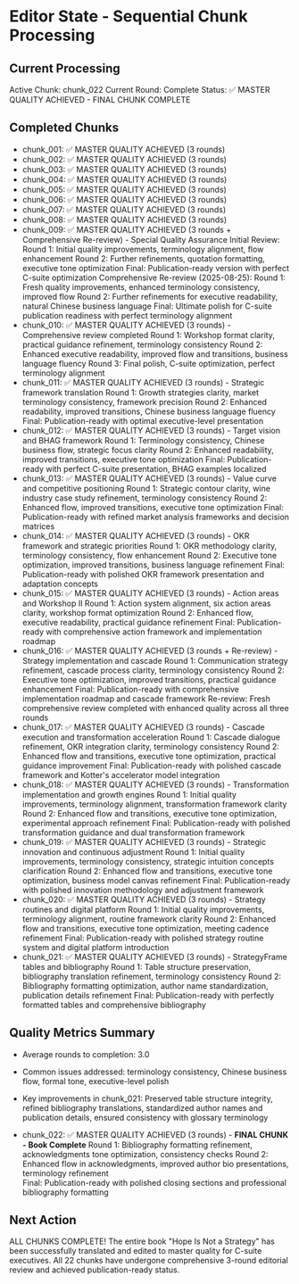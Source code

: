 # Editor State - Sequential Chunk Processing

## Current Processing
Active Chunk: chunk_022
Current Round: Complete
Status: ✅ MASTER QUALITY ACHIEVED - FINAL CHUNK COMPLETE

## Completed Chunks
- chunk_001: ✅ MASTER QUALITY ACHIEVED (3 rounds)
- chunk_002: ✅ MASTER QUALITY ACHIEVED (3 rounds)
- chunk_003: ✅ MASTER QUALITY ACHIEVED (3 rounds)
- chunk_004: ✅ MASTER QUALITY ACHIEVED (3 rounds)
- chunk_005: ✅ MASTER QUALITY ACHIEVED (3 rounds)
- chunk_006: ✅ MASTER QUALITY ACHIEVED (3 rounds)
- chunk_007: ✅ MASTER QUALITY ACHIEVED (3 rounds)
- chunk_008: ✅ MASTER QUALITY ACHIEVED (3 rounds)
- chunk_009: ✅ MASTER QUALITY ACHIEVED (3 rounds + Comprehensive Re-review) - Special Quality Assurance
  Initial Review:
    Round 1: Initial quality improvements, terminology alignment, flow enhancement
    Round 2: Further refinements, quotation formatting, executive tone optimization
    Final: Publication-ready version with perfect C-suite optimization
  Comprehensive Re-review (2025-08-25):
    Round 1: Fresh quality improvements, enhanced terminology consistency, improved flow
    Round 2: Further refinements for executive readability, natural Chinese business language
    Final: Ultimate polish for C-suite publication readiness with perfect terminology alignment
- chunk_010: ✅ MASTER QUALITY ACHIEVED (3 rounds) - Comprehensive review completed
  Round 1: Workshop format clarity, practical guidance refinement, terminology consistency
  Round 2: Enhanced executive readability, improved flow and transitions, business language fluency
  Round 3: Final polish, C-suite optimization, perfect terminology alignment
- chunk_011: ✅ MASTER QUALITY ACHIEVED (3 rounds) - Strategic framework translation
  Round 1: Growth strategies clarity, market terminology consistency, framework precision
  Round 2: Enhanced readability, improved transitions, Chinese business language fluency
  Final: Publication-ready with optimal executive-level presentation
- chunk_012: ✅ MASTER QUALITY ACHIEVED (3 rounds) - Target vision and BHAG framework
  Round 1: Terminology consistency, Chinese business flow, strategic focus clarity
  Round 2: Enhanced readability, improved transitions, executive tone optimization
  Final: Publication-ready with perfect C-suite presentation, BHAG examples localized
- chunk_013: ✅ MASTER QUALITY ACHIEVED (3 rounds) - Value curve and competitive positioning
  Round 1: Strategic contour clarity, wine industry case study refinement, terminology consistency
  Round 2: Enhanced flow, improved transitions, executive tone optimization
  Final: Publication-ready with refined market analysis frameworks and decision matrices
- chunk_014: ✅ MASTER QUALITY ACHIEVED (3 rounds) - OKR framework and strategic priorities
  Round 1: OKR methodology clarity, terminology consistency, flow enhancement
  Round 2: Executive tone optimization, improved transitions, business language refinement
  Final: Publication-ready with polished OKR framework presentation and adaptation concepts
- chunk_015: ✅ MASTER QUALITY ACHIEVED (3 rounds) - Action areas and Workshop II
  Round 1: Action system alignment, six action areas clarity, workshop format optimization
  Round 2: Enhanced flow, executive readability, practical guidance refinement
  Final: Publication-ready with comprehensive action framework and implementation roadmap
- chunk_016: ✅ MASTER QUALITY ACHIEVED (3 rounds + Re-review) - Strategy implementation and cascade
  Round 1: Communication strategy refinement, cascade process clarity, terminology consistency
  Round 2: Executive tone optimization, improved transitions, practical guidance enhancement
  Final: Publication-ready with comprehensive implementation roadmap and cascade framework
  Re-review: Fresh comprehensive review completed with enhanced quality across all three rounds
- chunk_017: ✅ MASTER QUALITY ACHIEVED (3 rounds) - Cascade execution and transformation acceleration
  Round 1: Cascade dialogue refinement, OKR integration clarity, terminology consistency
  Round 2: Enhanced flow and transitions, executive tone optimization, practical guidance improvement
  Final: Publication-ready with polished cascade framework and Kotter's accelerator model integration
- chunk_018: ✅ MASTER QUALITY ACHIEVED (3 rounds) - Transformation implementation and growth engines
  Round 1: Initial quality improvements, terminology alignment, transformation framework clarity
  Round 2: Enhanced flow and transitions, executive tone optimization, experimental approach refinement
  Final: Publication-ready with polished transformation guidance and dual transformation framework
- chunk_019: ✅ MASTER QUALITY ACHIEVED (3 rounds) - Strategic innovation and continuous adjustment
  Round 1: Initial quality improvements, terminology consistency, strategic intuition concepts clarification
  Round 2: Enhanced flow and transitions, executive tone optimization, business model canvas refinement
  Final: Publication-ready with polished innovation methodology and adjustment framework
- chunk_020: ✅ MASTER QUALITY ACHIEVED (3 rounds) - Strategy routines and digital platform
  Round 1: Initial quality improvements, terminology alignment, routine framework clarity
  Round 2: Enhanced flow and transitions, executive tone optimization, meeting cadence refinement
  Final: Publication-ready with polished strategy routine system and digital platform introduction
- chunk_021: ✅ MASTER QUALITY ACHIEVED (3 rounds) - StrategyFrame tables and bibliography
  Round 1: Table structure preservation, bibliography translation refinement, terminology consistency
  Round 2: Bibliography formatting optimization, author name standardization, publication details refinement
  Final: Publication-ready with perfectly formatted tables and comprehensive bibliography

## Quality Metrics Summary

- Average rounds to completion: 3.0
- Common issues addressed: terminology consistency, Chinese business flow, formal tone, executive-level polish
- Key improvements in chunk_021: Preserved table structure integrity, refined bibliography translations, standardized author names and publication details, ensured consistency with glossary terminology

- chunk_022: ✅ MASTER QUALITY ACHIEVED (3 rounds) - **FINAL CHUNK - Book Complete**
  Round 1: Bibliography formatting refinement, acknowledgments tone optimization, consistency checks
  Round 2: Enhanced flow in acknowledgments, improved author bio presentations, terminology refinement  
  Final: Publication-ready with polished closing sections and professional bibliography formatting

## Next Action

ALL CHUNKS COMPLETE! The entire book "Hope Is Not a Strategy" has been successfully translated and edited to master quality for C-suite executives. All 22 chunks have undergone comprehensive 3-round editorial review and achieved publication-ready status.
